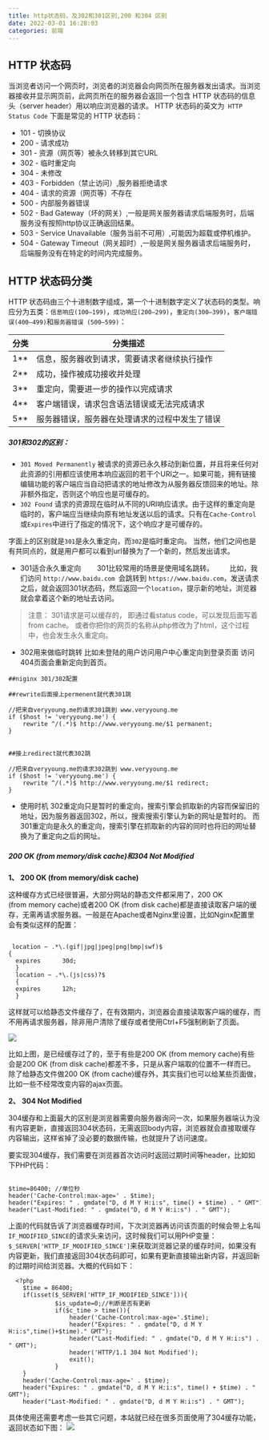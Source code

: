```yaml
---
title: http状态码，及302和301区别,200 和304 区别
date: 2022-03-01 16:28:03
categories: 前端
---
```

## HTTP 状态码
当浏览者访问一个网页时，浏览者的浏览器会向网页所在服务器发出请求。当浏览器接收并显示网页前，此网页所在的服务器会返回一个包含 HTTP 状态码的信息头（server header）用以响应浏览器的请求。
HTTP 状态码的英文为` HTTP Status Code`
下面是常见的 HTTP 状态码：
- 101 - 切换协议
- 200 - 请求成功
- 301 - 资源（网页等）被永久转移到其它URL
- 302 - 临时重定向
- 304 - 未修改
- 403 - Forbidden（禁止访问）,服务器拒绝请求
- 404 - 请求的资源（网页等）不存在
- 500 - 内部服务器错误
- 502 - Bad Gateway（坏的网关）,一般是网关服务器请求后端服务时，后端服务没有按照http协议正确返回结果。
- 503 - Service Unavailable（服务当前不可用）,可能因为超载或停机维护。
- 504 - Gateway Timeout（网关超时）,一般是网关服务器请求后端服务时，后端服务没有在特定的时间内完成服务。
## HTTP 状态码分类
HTTP 状态码由三个十进制数字组成，第一个十进制数字定义了状态码的类型。响应分为五类：`信息响应(100–199)`，`成功响应(200–299)`，`重定向(300–399)`，`客户端错误(400–499)`和`服务器错误 (500–599)`：

|分类	|分类描述|
|--|--|
|1**|	信息，服务器收到请求，需要请求者继续执行操作|
|2**|	成功，操作被成功接收并处理|
|3**|	重定向，需要进一步的操作以完成请求|
|4**|	客户端错误，请求包含语法错误或无法完成请求|
|5**|	服务器错误，服务器在处理请求的过程中发生了错误|
##### 301和302的区别：

- `301 Moved Permanently` 被请求的资源已永久移动到新位置，并且将来任何对此资源的引用都应该使用本响应返回的若干个URI之一。如果可能，拥有链接编辑功能的客户端应当自动把请求的地址修改为从服务器反馈回来的地址。除非额外指定，否则这个响应也是可缓存的。
- `302 Found` 请求的资源现在临时从不同的URI响应请求。由于这样的重定向是临时的，客户端应当继续向原有地址发送以后的请求。只有在`Cache-Control`或`Expires`中进行了指定的情况下，这个响应才是可缓存的。

字面上的区别就是`301`是永久重定向，而`302`是临时重定向。 当然，他们之间也是有共同点的，就是用户都可以看到url替换为了一个新的，然后发出请求。

- 301适合永久重定向
　　301比较常用的场景是使用域名跳转。
　　比如，我们访问 `http://www.baidu.com `会跳转到 `https://www.baidu.com`，发送请求之后，就会返回301状态码，然后返回一个`location`，提示新的地址，浏览器就会拿着这个新的地址去访问。 
>注意： 301请求是可以缓存的， 即通过看status code，可以发现后面写着from cache。
或者你把你的网页的名称从php修改为了html，这个过程中，也会发生永久重定向。
- 302用来做临时跳转
比如未登陆的用户访问用户中心重定向到登录页面
访问404页面会重新定向到首页。 
```
##niginx 301/302配置

##rewrite后面接上permenent就代表301跳

//把来自veryyoung.me的请求301跳到 www.veryyoung.me
if ($host != 'veryyoung.me') {
    rewrite ^/(.*)$ http://www.veryyoung.me/$1 permanent;
}
 

##接上redirect就代表302跳

//把来自veryyoung.me的请求302跳到 www.veryyoung.me
if ($host != 'veryyoung.me') {
    rewrite ^/(.*)$ http://www.veryyoung.me/$1 redirect;
}
 ```
- 使用时机
302重定向只是暂时的重定向，搜索引擎会抓取新的内容而保留旧的地址，因为服务器返回302，所以，搜索搜索引擎认为新的网址是暂时的。
而301重定向是永久的重定向，搜索引擎在抓取新的内容的同时也将旧的网址替换为了重定向之后的网址。
##### 200 OK (from memory/disk cache)和304 Not Modified
**1、** **200 OK (from memory/disk cache)**

这种缓存方式已经很普遍，大部分网站的静态文件都采用了，200 OK (from memory cache)或者200 OK (from disk cache)都是直接读取客户端的缓存，无需再请求服务器。一般是在Apache或者Nginx里设置，比如Nginx配置里会有类似这样的配置：

```

 location ~ .*\.(gif|jpg|jpeg|png|bmp|swf)$
{
  expires      30d;
  }
  location ~ .*\.(js|css)?$
  {
  expires      12h;
  }
```

这样就可以给静态文件缓存了，在有效期内，浏览器会直接读取客户端的缓存，而不用再请求服务器，除非用户清除了缓存或者使用Ctrl+F5强制刷新了页面。

![](https://upload-images.jianshu.io/upload_images/10024246-c414f72f5b4f01a2.png?imageMogr2/auto-orient/strip%7CimageView2/2/w/1240)


比如上图，是已经缓存过了的，至于有些是200 OK (from memory cache)有些会是200 OK (from disk cache)都差不多，只是从客户端取的位置不一样而已。除了给静态文件做200 OK (from cache)缓存外，其实我们也可以给某些页面做，比如一些不经常改变内容的ajax页面。 

**2、** **304 Not Modified**

304缓存和上面最大的区别是浏览器需要向服务器询问一次，如果服务器端认为没有内容更新，直接返回304状态码，无需返回body内容，浏览器就会直接取缓存内容输出，这样省掉了没必要的数据传输，也就提升了访问速度。

要实现304缓存，我们需要在浏览器首次访问时返回过期时间等header，比如如下PHP代码：

```

$time=86400; //单位秒
header('Cache-Control:max-age=' . $time);  header("Expires: " . gmdate("D, d M Y H:i:s", time() + $time) . " GMT");  header("Last-Modified: " . gmdate("D, d M Y H:i:s") . " GMT");
```

上面的代码就告诉了浏览器缓存时间，下次浏览器再访问该页面的时候会带上名叫`IF_MODIFIED_SINCE`的请求头来访问，这时候我们可以用PHP变量：`$_SERVER['HTTP_IF_MODIFIED_SINCE']`来获取浏览器记录的缓存时间，如果没有内容更新，我们直接返回304状态码即可，如果有更新直接输出新内容，并返回新的过期时间给浏览器。大概的代码如下：
```
  <?php
    $time = 86400;
    if(isset($_SERVER['HTTP_IF_MODIFIED_SINCE'])){
             $is_update=0;//判断是否有更新
             if($c_time > time()){
                 header('Cache-Control:max-age='.$time);
                 header("Expires: " . gmdate("D, d M Y H:i:s",time()+$time)." GMT");
                 header("Last-Modified: " . gmdate("D, d M Y H:i:s") . " GMT");
                 header('HTTP/1.1 304 Not Modified');
                 exit();
             }
    }
    header('Cache-Control:max-age=' . $time);
    header("Expires: " . gmdate("D, d M Y H:i:s", time() + $time) . " GMT");
    header("Last-Modified: " . gmdate("D, d M Y H:i:s") . " GMT");
```

具体使用还需要考虑一些其它问题，本站就已经在很多页面使用了304缓存功能，返回状态如下图：
![](https://upload-images.jianshu.io/upload_images/10024246-b01075a42d02bbbc.png?imageMogr2/auto-orient/strip%7CimageView2/2/w/1240)



